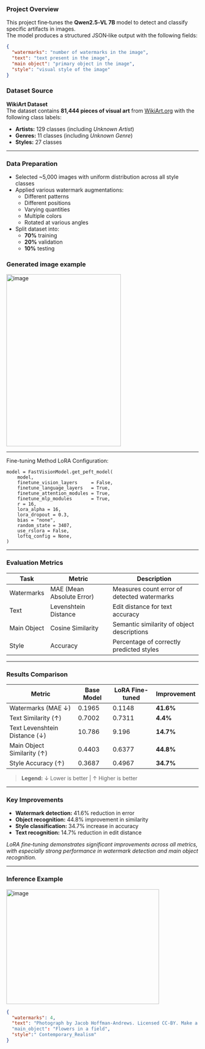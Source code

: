 ### Project Overview

This project fine‑tunes the **Qwen2.5‑VL 7B** model to detect and classify specific artifacts in images.  
The model produces a structured JSON‑like output with the following fields:

```json
{
  "watermarks": "number of watermarks in the image",
  "text": "text present in the image",
  "main object": "primary object in the image",
  "style": "visual style of the image"
}
```

### Dataset Source

**WikiArt Dataset**  
The dataset contains **81,444 pieces of visual art** from [WikiArt.org](https://www.wikiart.org/) with the following class labels:

- **Artists:** 129 classes (including *Unknown Artist*)  
- **Genres:** 11 classes (including *Unknown Genre*)  
- **Styles:** 27 classes  

---

### Data Preparation
  
- Selected ~5,000 images with uniform distribution across all style classes  
- Applied various watermark augmentations:
  - Different patterns  
  - Different positions  
  - Varying quantities  
  - Multiple colors  
  - Rotated at various angles  
- Split dataset into:
  - **70%** training  
  - **20%** validation  
  - **10%** testing

 ### Generated image example
<img width="300" height="450" alt="image" src="https://github.com/user-attachments/assets/dca20545-fab5-403c-9b99-6cfaceaded43" />

---

Fine-tuning Method
LoRA Configuration:

```
model = FastVisionModel.get_peft_model(
    model,
    finetune_vision_layers     = False,
    finetune_language_layers   = True,
    finetune_attention_modules = True,
    finetune_mlp_modules       = True,
    r = 16,
    lora_alpha = 16,
    lora_dropout = 0.3,
    bias = "none",
    random_state = 3407,
    use_rslora = False,
    loftq_config = None,
)
```

---

### Evaluation Metrics

| **Task**       | **Metric**               | **Description**                                 |
|----------------|--------------------------|-------------------------------------------------|
| Watermarks     | MAE (Mean Absolute Error) | Measures count error of detected watermarks     |
| Text           | Levenshtein Distance      | Edit distance for text accuracy                 |
| Main Object    | Cosine Similarity         | Semantic similarity of object descriptions      |
| Style          | Accuracy                  | Percentage of correctly predicted styles         |

---

### Results Comparison

| **Metric**                   | **Base Model** | **LoRA Fine-tuned** | **Improvement** |
|-------------------------------|----------------|----------------------|-----------------|
| Watermarks (MAE ↓)            | 0.1965         | 0.1148               | **41.6%**       |
| Text Similarity (↑)           | 0.7002         | 0.7311               | **4.4%**        |
| Text Levenshtein Distance (↓) | 10.786         | 9.196                | **14.7%**       |
| Main Object Similarity (↑)    | 0.4403         | 0.6377               | **44.8%**       |
| Style Accuracy (↑)            | 0.3687         | 0.4967               | **34.7%**       |

> **Legend:** ↓ Lower is better | ↑ Higher is better

---

### Key Improvements

- **Watermark detection:** 41.6% reduction in error  
- **Object recognition:** 44.8% improvement in similarity  
- **Style classification:** 34.7% increase in accuracy  
- **Text recognition:** 14.7% reduction in edit distance  

*LoRA fine‑tuning demonstrates significant improvements across all metrics, with especially strong performance in watermark detection and main object recognition.*

---

### Inference Example
<img width="400" height="300" alt="image" src="https://github.com/user-attachments/assets/659a4099-ca8b-4d89-b77a-1eeeab8b8166" />

```json
{
  "watermarks": 4,
  "text": "Photograph by Jacob Hoffman-Andrews. Licensed CC-BY. Make a copy!\nPhotograph by Jacob Hoffman-Andrews. Licensed CC-BY. Make a copy!\nPhotograph by Jacob Hoffman-Andrews. Licensed CC-BY. Make a copy!\nPhotograph by Jacob Hoffman-Andrews. Licensed CC-BY. Make a copy!"
  "main_object": "Flowers in a field",
  "style":" Contemporary_Realism"
}
```
